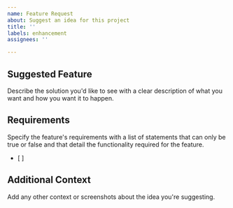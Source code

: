 ```yaml
---
name: Feature Request
about: Suggest an idea for this project
title: ''
labels: enhancement
assignees: ''

---
```


## Suggested Feature 
Describe the solution you'd like to see with a clear description of what you want and how you want it to happen.

## Requirements 
Specify the feature's requirements with a list of statements that can only be true or false and that detail the functionality required for the feature.
- [ ]

## Additional Context
Add any other context or screenshots about the idea you're suggesting.

